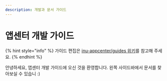 ```yaml
---
description: 개발과 문서 가이드
---
```


# 앱센터 개발 가이드

{% hint style="info" %}
가이드 편집은 [inu-appcenter/guides 위키](https://github.com/inu-appcenter/guides/wiki/)를 참고해 주세요.
{% endhint %}

안녕하세요, 앱센터 개발 가이드에 오신 것을 환영합니다. 왼쪽 사이드바에서 문서를 찾아보실 수 있습니 :\)

